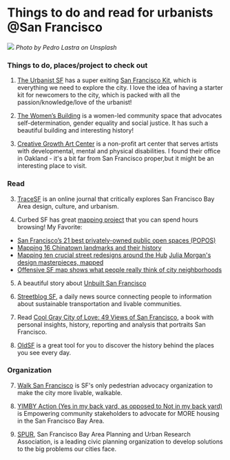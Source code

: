 
# Things to do and read for urbanists @San Francisco

![](sanfrancisco01.jpg)
*Photo by Pedro Lastra on Unsplash*

### Things to do, places/project to check out

1. [The Urbanist SF](http://www.theurbanistsf.com/) has a super exiting [San Francisco Kit](https://squareup.com/market/urbanist-sf/pedestrian-essentials-tote), which is everything we need to explore the city. I love the idea of having a starter kit for newcomers to the city, which is packed with all the passion/knowledge/love of the urbanist!

2. [The Women’s Building](https://womensbuilding.org/) is a women-led community space that advocates self-determination, gender equality and social justice. It has such a beautiful building and interesting history!

3. [Creative Growth Art Center](http://www.creativegrowth.org/category/news/) is a non-profit art center that serves artists with developmental, mental and physical disabilities. I found their office in Oakland - it's a bit far from San Francisco proper,but it might be an interesting place to visit.  

### Read

3. [TraceSF](http://tracesf.com/) is an online journal that critically explores San Francisco Bay Area design, culture, and urbanism.

4. Curbed SF has great [mapping project](https://sf.curbed.com/maps) that you can spend hours browsing!
My Favorite:
- [San Francisco’s 21 best privately-owned public open spaces (POPOS)](https://sf.curbed.com/maps/sf-parks-private-popos-public-owned)
- [Mapping 16 Chinatown landmarks and their history](https://sf.curbed.com/maps/mapping-chinatown-history)
- [Mapping ten crucial street redesigns around the Hub](https://sf.curbed.com/maps/mapping-the-x-streets-the-city-wants-to-redesign-around-the-hub)
[Julia Morgan's design masterpieces, mapped](https://sf.curbed.com/maps/julia-morgan-buildings-best-sf)
- [Offensive SF map shows what people really think of city neighborhoods](https://sf.curbed.com/2017/8/31/16234932/san-francisco-stereotypes-map)

5. A beautiful story about [Unbuilt San Francisco](https://www.spur.org/publications/urbanist-article/2013-08-28/unbuilt-san-francisco)

6. [Streetblog SF](https://sf.streetsblog.org/), a daily news source connecting people to information about sustainable transportation and livable communities.

7. Read [Cool Gray City of Love: 49 Views of San Francisco](https://www.amazon.com/Cool-Gray-City-Love-Francisco/dp/1608199606), a book with personal insights, history, reporting and analysis that portraits San Francisco.

8. [OldSF](http://www.oldsf.org/#) is a great tool for you to discover the history behind the places you see every day.

### Organization

7. [Walk San Francisco](http://walksf.org/) is SF's only pedestrian advocacy organization to make the city more livable, walkable.

8. [YIMBY Action (Yes in my back yard, as opposed to Not in my back yard)](https://yimbyaction.org/) is Empowering community stakeholders to advocate for MORE housing in the San Francisco Bay Area.

9. [SPUR](https://www.spur.org/), San Francisco Bay Area Planning and Urban Research Association, is a leading civic planning organization to develop solutions to the big problems our cities face.
